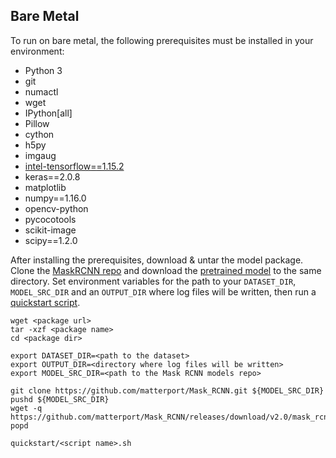 <!--- 50. Bare Metal -->
## Bare Metal

To run on bare metal, the following prerequisites must be installed in your environment:
* Python 3
* git
* numactl
* wget
* IPython[all]
* Pillow
* cython
* h5py
* imgaug
* [intel-tensorflow==1.15.2](https://pypi.org/project/intel-tensorflow/)
* keras==2.0.8
* matplotlib
* numpy==1.16.0
* opencv-python
* pycocotools
* scikit-image
* scipy==1.2.0

After installing the prerequisites, download & untar the model package.
Clone the [MaskRCNN repo](https://github.com/matterport/Mask_RCNN) and
download the [pretrained model](https://github.com/matterport/Mask_RCNN/releases/download/v2.0/mask_rcnn_coco.h5)
to the same directory. Set environment variables for the path to your
`DATASET_DIR`, `MODEL_SRC_DIR` and an `OUTPUT_DIR` where log files will
be written, then run a [quickstart script](#quick-start-scripts).

```
wget <package url>
tar -xzf <package name>
cd <package dir>

export DATASET_DIR=<path to the dataset>
export OUTPUT_DIR=<directory where log files will be written>
export MODEL_SRC_DIR=<path to the Mask RCNN models repo>

git clone https://github.com/matterport/Mask_RCNN.git ${MODEL_SRC_DIR}
pushd ${MODEL_SRC_DIR}
wget -q https://github.com/matterport/Mask_RCNN/releases/download/v2.0/mask_rcnn_coco.h5
popd

quickstart/<script name>.sh
```
